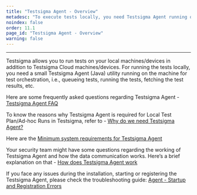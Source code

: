 ```yaml
---
title: "Testsigma Agent - Overview"
metadesc: "To execute tests locally, you need Testsigma Agent running on the machine. Learn what is Testsigma Agent, how it works, why is it useful, and other FAQs regarding it."
noindex: false
order: 11.1
page_id: "Testsigma Agent - Overview"
warning: false
---
```


---

Testsigma allows you to run tests on your local machines/devices in addition to Testsigma Cloud machines/devices. For running the tests locally, you need a small Testsigma Agent (Java) utility running on the machine for test orchestration, i.e., queueing tests, running the tests, fetching the test results, etc.

Here are some frequently asked questions regarding Testsigma Agent - [Testsigma Agent FAQ](https://testsigma.com/docs/agent/faqs/)

To know the reasons why Testsigma Agent is required for Local Test Plan/Ad-hoc Runs in Testsigma, refer to - [Why do we need Testsigma Agent?](https://testsigma.com/docs/agent/faqs/)

Here are the [Minimum system requirements for Testsigma Agent](https://testsigma.com/docs/agent/pre-requisite/)

Your security team might have some questions regarding the working of Testsigma Agent and how the data communication works. Here’s a brief explanation on that - [How does Testsigma Agent work](https://testsigma.com/docs/agent/faqs/)

If you face any issues during the installation, starting or registering the Testsigma Agent, please check the troubleshooting guide: [Agent - Startup and Registration Errors](https://testsigma.com/docs/agent/troubleshooting/setup-issues/)
